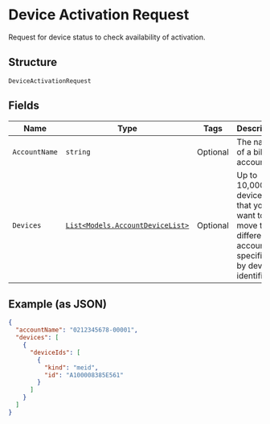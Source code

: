 
# Device Activation Request

Request for device status to check availability of activation.

## Structure

`DeviceActivationRequest`

## Fields

| Name | Type | Tags | Description |
|  --- | --- | --- | --- |
| `AccountName` | `string` | Optional | The name of a billing account. |
| `Devices` | [`List<Models.AccountDeviceList>`](../../doc/models/account-device-list.md) | Optional | Up to 10,000 devices that you want to move to a different account, specified by device identifier. |

## Example (as JSON)

```json
{
  "accountName": "0212345678-00001",
  "devices": [
    {
      "deviceIds": [
        {
          "kind": "meid",
          "id": "A100008385E561"
        }
      ]
    }
  ]
}
```

